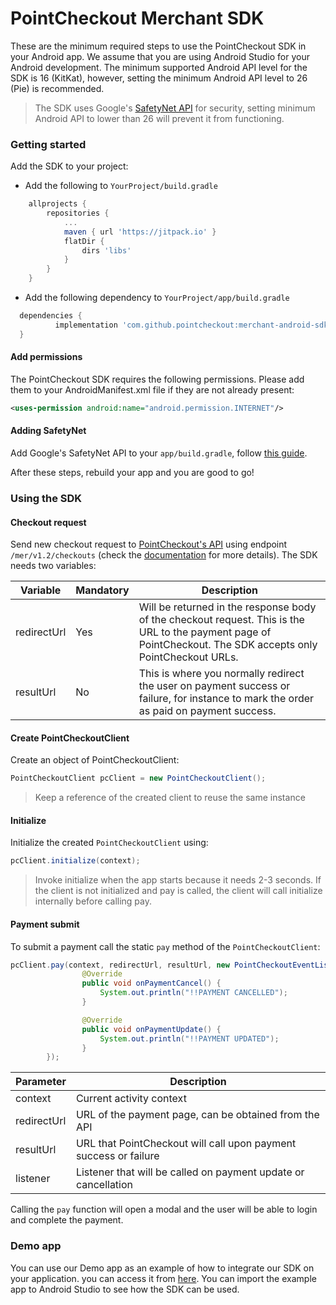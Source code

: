 # PointCheckout Merchant SDK

These are the minimum required steps to use the PointCheckout SDK in your Android app. We assume that you are using Android Studio for your Android development. The minimum supported Android API level for the SDK is 16 (KitKat), however, setting the minimum Android API level to 26 (Pie) is recommended.

> The SDK uses Google's [SafetyNet API](https://developer.android.com/training/safetynet/attestation) for security, setting minimum Android API to lower than 26 will prevent it from functioning.

### Getting started

Add the SDK to your project:
 - Add the following to `YourProject/build.gradle`

```gradle
    allprojects {
        repositories {
            ...
            maven { url 'https://jitpack.io' }
            flatDir {
                dirs 'libs'
            }
        }
    }
```
 - Add the following dependency to `YourProject/app/build.gradle`

```gradle
  dependencies {
          implementation 'com.github.pointcheckout:merchant-android-sdk:v1.0.0'
  }
```

#### Add permissions
The PointCheckout SDK requires the following permissions. Please add them to your AndroidManifest.xml file if they are not already present:
```xml
<uses-permission android:name="android.permission.INTERNET"/>
```

#### Adding SafetyNet
Add Google's SafetyNet API to your `app/build.gradle`, follow [this guide](https://developers.google.com/android/guides/setup).

After these steps, rebuild your app and you are good to go!

### Using the SDK
#### Checkout request

Send new checkout request to [PointCheckout's API](https://www.pointcheckout.com/en/developers/api/api-integration) using endpoint `/mer/v1.2/checkouts` (check the [documentation](https://www.pointcheckout.com/en/developers/api/api-integration) for more details). The SDK needs two variables:

| Variable    | Mandatory | Description                                                                                                                                                   |
|-------------|-----------|---------------------------------------------------------------------------------------------------------------------------------------------------------------|
| redirectUrl | Yes       | Will be returned in the response body of the checkout request. This is the URL to the payment page of PointCheckout. The SDK accepts only PointCheckout URLs. |
| resultUrl   | No        | This is where you normally redirect the user on payment success or failure, for instance to mark the order as paid on payment success.                        |

#### Create PointCheckoutClient
Create an object of PointCheckoutClient:

```java
PointCheckoutClient pcClient = new PointCheckoutClient();
```
> Keep a reference of the created client to reuse the same instance

#### Initialize
Initialize the created `PointCheckoutClient` using:

```java
pcClient.initialize(context);
```
> Invoke initialize when the app starts because it needs 2-3 seconds. If the client is not initialized and pay is called, the client will call initialize internally before calling pay.

#### Payment submit

To submit a payment call the static `pay` method of the `PointCheckoutClient`:

```java
pcClient.pay(context, redirectUrl, resultUrl, new PointCheckoutEventListener() {
                @Override
                public void onPaymentCancel() {
                    System.out.println("!!PAYMENT CANCELLED");
                }

                @Override
                public void onPaymentUpdate() {
                    System.out.println("!!PAYMENT UPDATED");
                }
        });
```

| Parameter   | Description                                                      |
|-------------|------------------------------------------------------------------|
| context     | Current activity context                                         |
| redirectUrl | URL of the payment page, can be obtained from the API            |
| resultUrl   | URL that PointCheckout will call upon payment success or failure |
| listener    | Listener that will be called on payment update or cancellation   |

Calling the `pay` function will open a modal and the user will be able to login and complete the payment.

### Demo app
You can use our Demo app as an example of how to integrate our SDK on your application. you can access it from [here](https://github.com/pointcheckout/android-sdk-demo). You can import the example app to Android Studio to see how the SDK can be used.